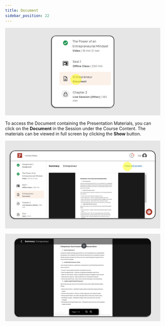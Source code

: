 ```yaml
---
title: Document
sidebar_position: 22
---
```

![](/img/doc-skills-eng_1.png)

To access the Document containing the Presentation Materials, you can click on the **Document** in the Session under the Course Content. The materials can be viewed in full screen by clicking the **Show** button.

![](/img/doc-skills-eng_2.png)

![](/img/doc-skills-eng_3.png)
